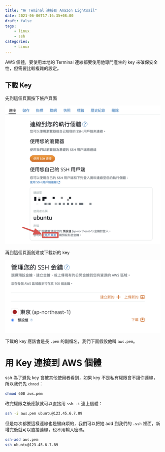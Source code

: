 ```yaml
---
title: "用 Teminal 連接到 Amazon Lightsail"
date: 2021-06-06T17:16:35+08:00
draft: false
tags:
    - linux
    - ssh
categories:
    - Linux
---
```


AWS 個體，要使用本地的 Terminal 連線都要使用他專門產生的 key 來確保安全性，但需要比較複雜的設定。

<!--more-->

## 下載 Key

先到這個頁面按下帳戶頁面

![](https://raw.githubusercontent.com/TonyPepeBear/ImageBed/main/20210606172007.png)

再到這個頁面創建或下載新的 key

![](https://raw.githubusercontent.com/TonyPepeBear/ImageBed/main/20210606172046.png)

下載的 key 應該會是長 `.pem` 的副檔名，我們下面假設他叫 `aws.pem`。

# 用 Key 連接到 AWS 個體

ssh 為了避免 key 會被其他使用者看到，如果 key 不是私有權限會不讓你連線，所以我們先 `chmod`：

```bash
chmod 600 aws.pem
```

改完權限之後應該就可以直接用 `ssh -i` 連上個體：

```bash
ssh -i aws.pem ubuntu@123.45.6.7.89
```

但是每次都要這樣連線也是蠻麻煩的，我們可以把她 add 到我們的 `.ssh` 裡面，新增完後就可以直接連線，也不用輸入密碼。

```bash
ssh-add aws.pem
ssh ubuntu@123.45.6.7.89 
```
